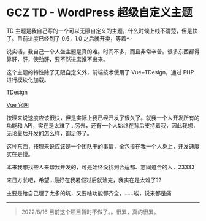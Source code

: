 # GCZ TD - WordPress 超级自定义主题

TD 主题是我自己写的一个可以无限自定义的主题，什么时候上线不清楚，但是快了。目前进度已经到了 0.6，1.0 之后就开卖，等着～

说实话，我自己一个人坐主题是真的难。时间不多，而且非常辛苦。很多东西都得靠肝，肝，使劲肝，要不然进度推不出来。

这个主题的特性除了无限自定义外，前端技术使用了 Vue+TDesign，通过 PHP 进行模块化加载。

[TDesign](https://tdesign.tencent.com)

[Vue 官网](https://cn.vuejs.org)

按理来说速度应该很快，但是实际上我已经开发了很久了。就我一个人开发所有的功能和 API，实在是太难了…另外，还有一个人始终在背后支持着我，因此我想，无论最后开发的怎么样，都足够了。

这种东西，按理来说应该是一个团队干的事情，全包揽在我一个人身上，开发速度实在是慢。

本来我想找些人来帮我开发的，可是始终没找到合适都、志同道合的人，23333

来日方长吧，希望…最好在我暑假过后就淦完，我实在是太难了?‍?

主要是给自己埋了太多的坑，又要啥功能都齐全，……唉，说来都是痛

---

> 2022/8/16 目前这个项目暂时不做了。。很累，真的很累。

<GitTalk />
